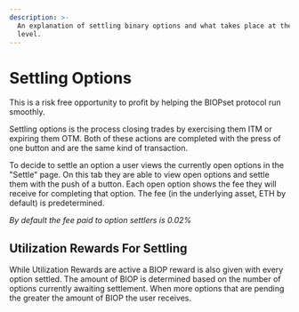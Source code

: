 ```yaml
---
description: >-
  An explanation of settling binary options and what takes place at the protocol
  level.
---
```


# Settling Options

This is a risk free opportunity to profit by helping the BIOPset protocol run smoothly.

Settling options is the process closing trades by exercising them ITM or expiring them OTM. Both of these actions are completed with the press of one button and are the same kind of transaction.

To decide to settle an option a user views the currently open options in the "Settle" page. On this tab they are able to view open options and settle them with the push of a button. Each open option shows the fee they will receive for completing that option. The fee \(in the underlying asset, ETH by default\) is predetermined.

_By default the fee paid to option settlers is 0.02%_

## Utilization Rewards For Settling

While Utilization Rewards are active a BIOP reward is also given with every option settled. The amount of BIOP is determined based on the number of options currently awaiting settlement. When more options that are pending the greater the amount of BIOP the user receives.

